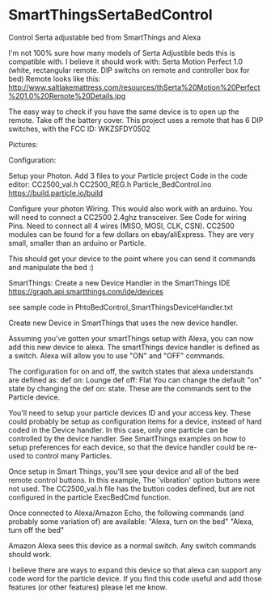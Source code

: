 # SmartThingsSertaBedControl
Control Serta adjustable bed from SmartThings and Alexa

I'm not 100% sure how many models of Serta Adjustible beds this is compatible with.
I believe it should work with:
Serta Motion Perfect 1.0 (white, rectangular remote. DIP switchs on remote and controller box for bed)
Remote looks like this: http://www.saltlakemattress.com/resources/thSerta%20Motion%20Perfect%201.0%20Remote%20Details.jpg

The easy way to check if you have the same device is to open up the remote. Take off the battery cover. This project uses a remote that has 6 DIP switches, with the FCC ID: WKZSFDY0502

Pictures:



Configuration:

Setup your Photon. Add 3 files to your Particle project Code in the code editor:
CC2500_val.h
CC2500_REG.h
Particle_BedControl.ino
https://build.particle.io/build

Configure your photon Wiring. This would also work with an arduino.
You will need to connect a CC2500 2.4ghz transceiver. See Code for wiring Pins. Need to connect all 4 wires (MISO, MOSI, CLK, CSN).
CC2500 modules can be found for a few dollars on ebay/aliExpress. They are very small, smaller than an arduino or Particle.

This should get your device to the point where you can send it commands and manipulate the bed :)


SmartThings:
Create a new Device Handler in the SmartThings IDE 
https://graph.api.smartthings.com/ide/devices

see sample code in PhtoBedControl_SmartThingsDeviceHandler.txt

Create new Device in SmartThings that uses the new device handler.

Assuming you've gotten your smartThings setup with Alexa, you can now add this new device to alexa.
The smartThings device handler is defined as a switch. Alexa will allow you to use "ON" and "OFF" commands. 

The configuration for on and off, the switch states that alexa understands are defined as:
def on: Lounge
def off: Flat
You can change the default "on" state by changing the def on: state. These are the commands sent to the Particle device.

You'll need to setup your particle devices ID and your access key. These could probably be setup as configuration items for a device, instead of hard coded in the Device handler. In this case, only one particle can be controlled by the device handler. See SmartThings examples on how to setup preferences for each device, so that the device handler could be re-used to control many Particles.

Once setup in Smart Things, you'll see your device and all of the bed remote control buttons. In this example, The 'vibration' option buttons were not used. The CC2500_val.h file has the button codes defined, but are not configured in the particle ExecBedCmd function.

Once connected to Alexa/Amazon Echo, the following commands (and probably some variation of) are available:
"Alexa, turn on the bed"
"Alexa, turn off the bed"

Amazon Alexa sees this device as a normal switch. Any switch commands should work.


I believe there are ways to expand this device so that alexa can support any code word for the particle device. If you find this code useful and add those features (or other features) please let me know.
